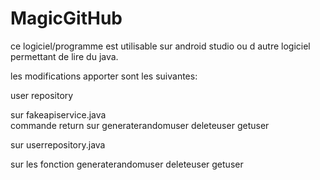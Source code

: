# MagicGitHub


ce logiciel/programme est utilisable sur android studio ou d autre logiciel permettant de lire du java.

les modifications apporter sont les suivantes:


user repository


sur fakeapiservice.java    
commande return sur generaterandomuser
                    deleteuser
                    getuser


sur userrepository.java

sur les fonction generaterandomuser
                 deleteuser
                 getuser
